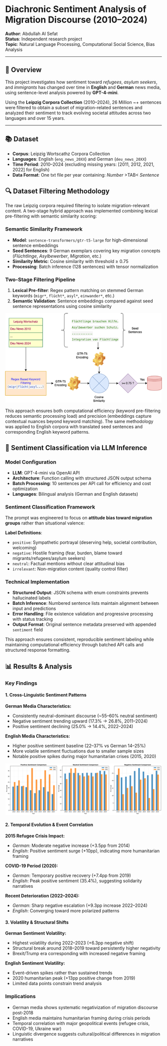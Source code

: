 # Diachronic Sentiment Analysis of Migration Discourse (2010–2024)

**Author**: Abdullah Al Sefat  
**Status**: Independent research project  
**Topic**: Natural Language Processing, Computational Social Science, Bias Analysis

---

## 🧠 Overview

This project investigates how sentiment toward *refugees*, *asylum seekers*, and *immigrants* has changed over time in **English** and **German** news media, using sentence-level analysis powered by **GPT-4-mini**.

Using the **Leipzig Corpora Collection** (2010–2024), 26 Million ~+ sentences were filtered to obtain a subset of migration-related sentences and analyzed their sentiment to track evolving societal attitudes across two languages and over 15 years.

---

## 📚 Dataset

- **Corpus**: Leipzig Wortscathz Corpora Collection 
- **Languages**: English (`eng_news_20XX`) and German (`deu_news_20XX`)
- **Time Period**: 2010–2024 (excluding missing years: [2011, 2012, 2021, 2022] for English)
- **Data Format**: One txt file per year containing: *Number* >TAB< *Sentence*

## 🔍 Dataset Filtering Methodology

The raw Leipzig corpora required filtering to isolate migration-relevant content. A two-stage hybrid approach was implemented combining lexical pre-filtering with semantic similarity scoring:

### Semantic Similarity Framework
- **Model**: `sentence-transformers/gtr-t5-large` for high-dimensional sentence embeddings
- **Seed Sentences**: 9 German exemplars covering key migration concepts (*Flüchtlinge*, *Asylbewerber*, *Migration*, etc.)
- **Similarity Metric**: Cosine similarity with threshold ≥ 0.75
- **Processing**: Batch inference (128 sentences) with tensor normalization

### Two-Stage Filtering Pipeline
1. **Lexical Pre-filter**: Regex pattern matching on stemmed German keywords (`migr*`, `flücht*`, `asyl*`, `einwander*`, etc.)
2. **Semantic Validation**: Sentence embeddings compared against seed sentence representations using cosine similarity

![Filtering Pipeline](assets/semantic_filtering.png)

This approach ensures both computational efficiency (keyword pre-filtering reduces semantic processing load) and precision (embeddings capture contextual nuances beyond keyword matching). The same methodology was applied to English corpora with translated seed sentences and corresponding English keyword patterns.

## 🤖 Sentiment Classification via LLM Inference

### Model Configuration
- **LLM**: GPT-4-mini via OpenAI API
- **Architecture**: Function calling with structured JSON output schema
- **Batch Processing**: 10 sentences per API call for efficiency and cost optimization
- **Languages**: Bilingual analysis (German and English datasets)

### Sentiment Classification Framework
The prompt was engineered to focus on **attitude bias toward migration groups** rather than situational valence:

**Label Definitions**:
- `positive`: Sympathetic portrayal (deserving help, societal contribution, welcoming)  
- `negative`: Hostile framing (fear, burden, blame toward migrants/refugees/asylum seekers)
- `neutral`: Factual mentions without clear attitudinal bias
- `irrelevant`: Non-migration content (quality control filter)

### Technical Implementation
- **Structured Output**: JSON schema with enum constraints prevents hallucinated labels
- **Batch Inference**: Numbered sentence lists maintain alignment between input and predictions
- **Error Handling**: File existence validation and progressive processing with status tracking
- **Output Format**: Original sentence metadata preserved with appended `sentiment` field

This approach ensures consistent, reproducible sentiment labeling while maintaining computational efficiency through batched API calls and structured response formatting.

## 📊 Results & Analysis

### Key Findings

#### 1. Cross-Linguistic Sentiment Patterns

**German Media Characteristics:**
- Consistently neutral-dominant discourse (~55–60% neutral sentiment)
- Negative sentiment trending upward (17.3% → 26.8%, 2011–2024)
- Positive sentiment declining (25.0% → 14.4%, 2022–2024)

**English Media Characteristics:**
- Higher positive sentiment baseline (22–37% vs German 14–25%)
- More volatile sentiment fluctuations due to smaller sample sizes
- Notable positive spikes during major humanitarian crises (2015, 2020)

![Cross-Linguistic-Sentiment](assets/cross_language_comparison.png)

#### 2. Temporal Evolution & Event Correlation

**2015 Refugee Crisis Impact:**
- *German*: Moderate negative increase (+3.5pp from 2014)
- *English*: Positive sentiment surge (+10pp), indicating more humanitarian framing

**COVID-19 Period (2020):**
- *German*: Temporary positive recovery (+7.4pp from 2019)
- *English*: Peak positive sentiment (35.4%), suggesting solidarity narratives

**Recent Deterioration (2022–2024):**
- *German*: Sharp negative escalation (+9.3pp increase 2022–2024)
- *English*: Converging toward more polarized patterns

#### 3. Volatility & Structural Shifts

**German Sentiment Volatility:**
- Highest volatility during 2022–2023 (+6.3pp negative shift)
- Structural break around 2018–2019 toward persistently higher negativity
- Brexit/Trump era corresponding with increased negative framing

**English Sentiment Volatility:**
- Event-driven spikes rather than sustained trends
- 2020 humanitarian peak (+13pp positive change from 2019)
- Limited data points constrain trend analysis

### Implications

- German media shows systematic negativization of migration discourse post-2018  
- English media maintains humanitarian framing during crisis periods  
- Temporal correlation with major geopolitical events (refugee crisis, COVID-19, Ukraine war)  
- Linguistic divergence suggests cultural/political differences in migration narratives

